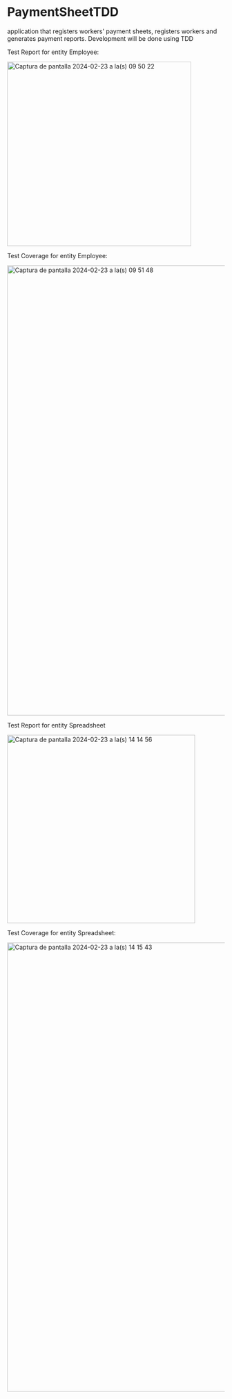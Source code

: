 # PaymentSheetTDD
application that registers workers' payment sheets, registers workers and generates payment reports. Development will be done using TDD


Test Report for entity Employee:

<img width="426" alt="Captura de pantalla 2024-02-23 a la(s) 09 50 22" src="https://github.com/marcocastope/PaymentSheetTDD/assets/23505346/fb96d24f-2139-4afb-a63f-2ee8e7a1586a">

Test Coverage for entity Employee:

<img width="1040" alt="Captura de pantalla 2024-02-23 a la(s) 09 51 48" src="https://github.com/marcocastope/PaymentSheetTDD/assets/23505346/3cf8a10b-fa37-4fa2-a0ae-874e503536b4">




Test Report for entity Spreadsheet

<img width="435" alt="Captura de pantalla 2024-02-23 a la(s) 14 14 56" src="https://github.com/marcocastope/PaymentSheetTDD/assets/23505346/6ce40b10-6e70-4e1c-9495-5d6632097db3">



Test Coverage for entity Spreadsheet:

<img width="1038" alt="Captura de pantalla 2024-02-23 a la(s) 14 15 43" src="https://github.com/marcocastope/PaymentSheetTDD/assets/23505346/d9898a49-ac54-4e42-89a2-db27bbafd097">

